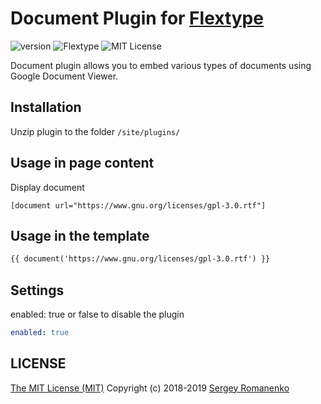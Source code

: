 # Document Plugin for [Flextype](http://flextype.org/)
![version](https://img.shields.io/badge/version-1.4.0-brightgreen.svg?style=flat-square)
![Flextype](https://img.shields.io/badge/Flextype-0.9.4-green.svg?style=flat-square)
![MIT License](https://img.shields.io/badge/license-MIT-blue.svg?style=flat-square)

Document plugin allows you to embed various types of documents using Google Document Viewer.

## Installation
Unzip plugin to the folder `/site/plugins/`

## Usage in page content

Display document
```
[document url="https://www.gnu.org/licenses/gpl-3.0.rtf"]
```

## Usage in the template

```html
{{ document('https://www.gnu.org/licenses/gpl-3.0.rtf') }}
```

## Settings

enabled: true or false to disable the plugin

```yaml
enabled: true
```

## LICENSE
[The MIT License (MIT)](https://github.com/flextype-plugins/sitemap/blob/master/LICENSE) Copyright (c) 2018-2019 [Sergey Romanenko](https://github.com/Awilum)
